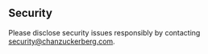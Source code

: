 ## Security 

Please disclose security issues responsibly by contacting security@chanzuckerberg.com.
